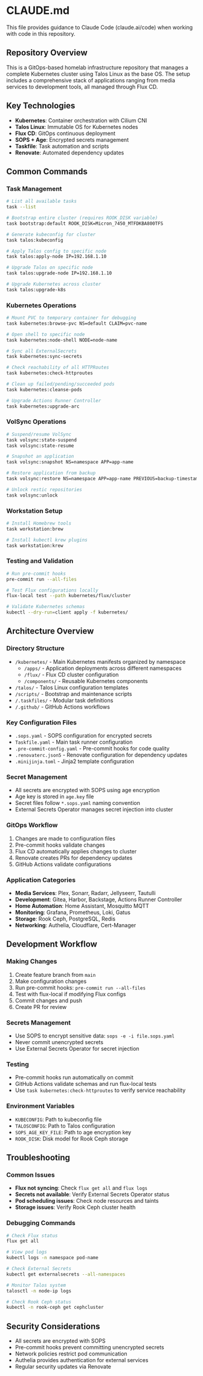 # CLAUDE.md

This file provides guidance to Claude Code (claude.ai/code) when working with code in this repository.

## Repository Overview

This is a GitOps-based homelab infrastructure repository that manages a complete Kubernetes cluster using Talos Linux as the base OS. The setup includes a comprehensive stack of applications ranging from media services to development tools, all managed through Flux CD.

## Key Technologies

- **Kubernetes**: Container orchestration with Cilium CNI
- **Talos Linux**: Immutable OS for Kubernetes nodes
- **Flux CD**: GitOps continuous deployment
- **SOPS + Age**: Encrypted secrets management
- **Taskfile**: Task automation and scripts
- **Renovate**: Automated dependency updates

## Common Commands

### Task Management
```bash
# List all available tasks
task --list

# Bootstrap entire cluster (requires ROOK_DISK variable)
task bootstrap:default ROOK_DISK=Micron_7450_MTFDKBA800TFS

# Generate kubeconfig for cluster
task talos:kubeconfig

# Apply Talos config to specific node
task talos:apply-node IP=192.168.1.10

# Upgrade Talos on specific node
task talos:upgrade-node IP=192.168.1.10

# Upgrade Kubernetes across cluster
task talos:upgrade-k8s
```

### Kubernetes Operations
```bash
# Mount PVC to temporary container for debugging
task kubernetes:browse-pvc NS=default CLAIM=pvc-name

# Open shell to specific node
task kubernetes:node-shell NODE=node-name

# Sync all ExternalSecrets
task kubernetes:sync-secrets

# Check reachability of all HTTPRoutes
task kubernetes:check-httproutes

# Clean up failed/pending/succeeded pods
task kubernetes:cleanse-pods

# Upgrade Actions Runner Controller
task kubernetes:upgrade-arc
```

### VolSync Operations
```bash
# Suspend/resume VolSync
task volsync:state-suspend
task volsync:state-resume

# Snapshot an application
task volsync:snapshot NS=namespace APP=app-name

# Restore application from backup
task volsync:restore NS=namespace APP=app-name PREVIOUS=backup-timestamp

# Unlock restic repositories
task volsync:unlock
```

### Workstation Setup
```bash
# Install Homebrew tools
task workstation:brew

# Install kubectl krew plugins
task workstation:krew
```

### Testing and Validation
```bash
# Run pre-commit hooks
pre-commit run --all-files

# Test Flux configurations locally
flux-local test --path kubernetes/flux/cluster

# Validate Kubernetes schemas
kubectl --dry-run=client apply -f kubernetes/
```

## Architecture Overview

### Directory Structure
- `/kubernetes/` - Main Kubernetes manifests organized by namespace
  - `/apps/` - Application deployments across different namespaces
  - `/flux/` - Flux CD cluster configuration
  - `/components/` - Reusable Kubernetes components
- `/talos/` - Talos Linux configuration templates
- `/scripts/` - Bootstrap and maintenance scripts
- `/.taskfiles/` - Modular task definitions
- `/.github/` - GitHub Actions workflows

### Key Configuration Files
- `.sops.yaml` - SOPS configuration for encrypted secrets
- `Taskfile.yaml` - Main task runner configuration
- `.pre-commit-config.yaml` - Pre-commit hooks for code quality
- `.renovaterc.json5` - Renovate configuration for dependency updates
- `.minijinja.toml` - Jinja2 template configuration

### Secret Management
- All secrets are encrypted with SOPS using age encryption
- Age key is stored in `age.key` file
- Secret files follow `*.sops.yaml` naming convention
- External Secrets Operator manages secret injection into cluster

### GitOps Workflow
1. Changes are made to configuration files
2. Pre-commit hooks validate changes
3. Flux CD automatically applies changes to cluster
4. Renovate creates PRs for dependency updates
5. GitHub Actions validate configurations

### Application Categories
- **Media Services**: Plex, Sonarr, Radarr, Jellyseerr, Tautulli
- **Development**: Gitea, Harbor, Backstage, Actions Runner Controller
- **Home Automation**: Home Assistant, Mosquitto MQTT
- **Monitoring**: Grafana, Prometheus, Loki, Gatus
- **Storage**: Rook Ceph, PostgreSQL, Redis
- **Networking**: Authelia, Cloudflare, Cert-Manager

## Development Workflow

### Making Changes
1. Create feature branch from `main`
2. Make configuration changes
3. Run pre-commit hooks: `pre-commit run --all-files`
4. Test with flux-local if modifying Flux configs
5. Commit changes and push
6. Create PR for review

### Secrets Management
- Use SOPS to encrypt sensitive data: `sops -e -i file.sops.yaml`
- Never commit unencrypted secrets
- Use External Secrets Operator for secret injection

### Testing
- Pre-commit hooks run automatically on commit
- GitHub Actions validate schemas and run flux-local tests
- Use `task kubernetes:check-httproutes` to verify service reachability

### Environment Variables
- `KUBECONFIG`: Path to kubeconfig file
- `TALOSCONFIG`: Path to Talos configuration
- `SOPS_AGE_KEY_FILE`: Path to age encryption key
- `ROOK_DISK`: Disk model for Rook Ceph storage

## Troubleshooting

### Common Issues
- **Flux not syncing**: Check `flux get all` and `flux logs`
- **Secrets not available**: Verify External Secrets Operator status
- **Pod scheduling issues**: Check node resources and taints
- **Storage issues**: Verify Rook Ceph cluster health

### Debugging Commands
```bash
# Check Flux status
flux get all

# View pod logs
kubectl logs -n namespace pod-name

# Check External Secrets
kubectl get externalsecrets --all-namespaces

# Monitor Talos system
talosctl -n node-ip logs

# Check Rook Ceph status
kubectl -n rook-ceph get cephcluster
```

## Security Considerations

- All secrets are encrypted with SOPS
- Pre-commit hooks prevent committing unencrypted secrets
- Network policies restrict pod communication
- Authelia provides authentication for external services
- Regular security updates via Renovate
